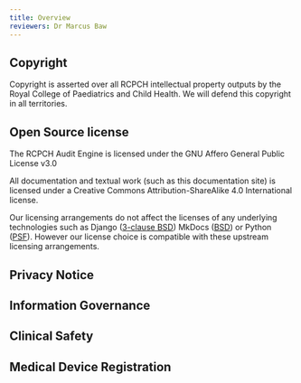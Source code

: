 ```yaml
---
title: Overview
reviewers: Dr Marcus Baw
---
```


## Copyright

Copyright is asserted over all RCPCH intellectual property outputs by the Royal College of Paediatrics and Child Health. We will defend this copyright in all territories.

## Open Source license

The RCPCH Audit Engine is licensed under the GNU Affero General Public License v3.0

All documentation and textual work (such as this documentation site) is licensed under a Creative Commons Attribution-ShareAlike 4.0 International license.

Our licensing arrangements do not affect the licenses of any underlying technologies such as Django ([3-clause BSD](https://docs.djangoproject.com/en/4.1/faq/general/)) MkDocs ([BSD](https://www.mkdocs.org/about/license/#mkdocs-license-bsd)) or Python ([PSF](https://docs.python.org/3/license.html#psf-license)). However our license choice is compatible with these upstream licensing arrangements.

## Privacy Notice


## Information Governance

## Clinical Safety


## Medical Device Registration
